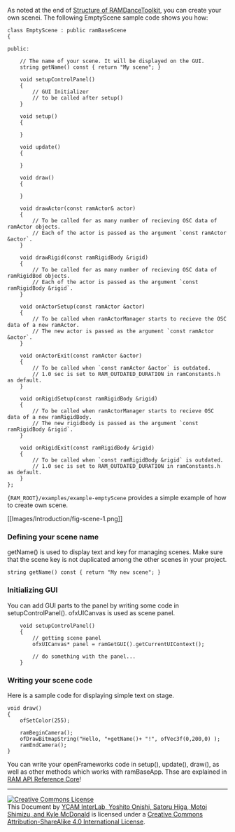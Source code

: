 As noted at the end of [Structure of RAMDanceToolkit](Structure-of-RAMDanceToolkit), you can create your own scenei. The following EmptyScene sample code shows you how:

	class EmptyScene : public ramBaseScene
	{

	public:
		
		// The name of your scene. It will be displayed on the GUI.
		string getName() const { return "My scene"; }
		
		void setupControlPanel()
		{
			// GUI Initializer
			// to be called after setup()
		}
		
		void setup()
		{

		}

		void update()
		{

		}

		void draw()
		{
			
		}

		void drawActor(const ramActor& actor)
		{
		    // To be called for as many number of recieving OSC data of ramActor objects.
		    // Each of the actor is passed as the argument `const ramActor &actor`.
		}

		void drawRigid(const ramRigidBody &rigid)
		{
		    // To be called for as many number of recieving OSC data of ramRigidBod objects.  
		    // Each of the actor is passed as the argument `const ramRigidBody &rigid`.
		}
	
		void onActorSetup(const ramActor &actor)
		{
		    // To be called when ramActorManager starts to recieve the OSC data of a new ramActor.  
		    // The new actor is passed as the argument `const ramActor &actor`.
		}

		void onActorExit(const ramActor &actor)
		{
		    // To be called when `const ramActor &actor` is outdated.  
		    // 1.0 sec is set to RAM_OUTDATED_DURATION in ramConstants.h as default.
		}

		void onRigidSetup(const ramRigidBody &rigid)
		{
		    // To be called when ramActorManager starts to recieve OSC data of a new ramRigidBody.  
		    // The new rigidbody is passed as the argument `const ramRigidBody &rigid`.
		}

		void onRigidExit(const ramRigidBody &rigid)
		{
		    // To be called when `const ramRigidBody &rigid` is outdated.  
		    // 1.0 sec is set to RAM_OUTDATED_DURATION in ramConstants.h as default.
		}
	};


`{RAM_ROOT}/examples/example-emptyScene` provides a simple example of how to create own scene.

[[Images/Introduction/fig-scene-1.png]]


### Defining your scene name

getName() is used to display text and key for managing scenes.
Make sure that the scene key is not duplicated among the other scenes in your project.

	string getName() const { return "My new scene"; }


### Initializing GUI

You can add GUI parts to the panel by writing some code in setupControlPanel().
ofxUICanvas is used as scene panel.

		void setupControlPanel()
		{
			// getting scene panel 
			ofxUICanvas* panel = ramGetGUI().getCurrentUIContext();
			
			// do something with the panel...
		}


### Writing your scene code

Here is a sample code for displaying simple text on stage.

	void draw()
	{
		ofSetColor(255);
		
		ramBeginCamera();
		ofDrawBitmapString("Hello, "+getName()+ "!", ofVec3f(0,200,0) );
		ramEndCamera();
	}

You can write your openFrameworks code in setup(), update(), draw(), as well as other methods which works with ramBaseApp. Thse are explained in [RAM API Reference Core](RAM-API-Reference-Core)!


<hr>
<a rel="license" href="http://creativecommons.org/licenses/by-sa/4.0/"><img alt="Creative Commons License" style="border-width:0" src="http://i.creativecommons.org/l/by-sa/4.0/80x15.png" /></a><br /><span xmlns:dct="http://purl.org/dc/terms/" property="dct:title">This Document</span> by <a xmlns:cc="http://creativecommons.org/ns#" href="http://interlab.ycam.jp/projects/ram" property="cc:attributionName" rel="cc:attributionURL">YCAM InterLab, Yoshito Onishi, Satoru Higa, Motoi Shimizu, and Kyle McDonald</a> is licensed under a <a rel="license" href="http://creativecommons.org/licenses/by-sa/4.0/">Creative Commons Attribution-ShareAlike 4.0 International License</a>.
